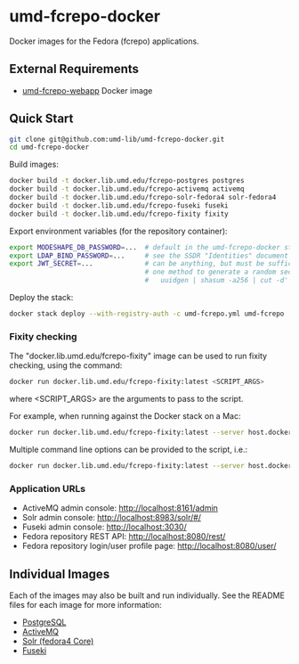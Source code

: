 # umd-fcrepo-docker

Docker images for the Fedora (fcrepo) applications.

## External Requirements

* [umd-fcrepo-webapp] Docker image

## Quick Start

```bash
git clone git@github.com:umd-lib/umd-fcrepo-docker.git
cd umd-fcrepo-docker
```

Build images:

```bash
docker build -t docker.lib.umd.edu/fcrepo-postgres postgres
docker build -t docker.lib.umd.edu/fcrepo-activemq activemq
docker build -t docker.lib.umd.edu/fcrepo-solr-fedora4 solr-fedora4
docker build -t docker.lib.umd.edu/fcrepo-fuseki fuseki
docker build -t docker.lib.umd.edu/fcrepo-fixity fixity
```

Export environment variables (for the repository container):

```bash
export MODESHAPE_DB_PASSWORD=...  # default in the umd-fcrepo-docker stack is "fcrepo"
export LDAP_BIND_PASSWORD=...     # see the SSDR "Identities" document for this
export JWT_SECRET=...             # can be anything, but must be sufficiently long
                                  # one method to generate a random secret is:
                                  #   uuidgen | shasum -a256 | cut -d' ' -f1
```

Deploy the stack:

```bash
docker stack deploy --with-registry-auth -c umd-fcrepo.yml umd-fcrepo
```

### Fixity checking

The "docker.lib.umd.edu/fcrepo-fixity" image can be used to run fixity checking,
using the command:

```bash
docker run docker.lib.umd.edu/fcrepo-fixity:latest <SCRIPT_ARGS>
```

where <SCRIPT_ARGS> are the arguments to pass to the script.

For example, when running against the Docker stack on a Mac:

```bash
docker run docker.lib.umd.edu/fcrepo-fixity:latest --server host.docker.internal:61613
```

Multiple command line options can be provided to the script, i.e.:

```bash
docker run docker.lib.umd.edu/fcrepo-fixity:latest --server host.docker.internal:61613 --age P6M
```

### Application URLs

* ActiveMQ admin console: <http://localhost:8161/admin>
* Solr admin console: <http://localhost:8983/solr/#/>
* Fuseki admin console: <http://localhost:3030/>
* Fedora repository REST API: <http://localhost:8080/rest/>
* Fedora repository login/user profile page: <http://localhost:8080/user/>

## Individual Images

Each of the images may also be built and run individually. See the README
files for each image for more information:

* [PostgreSQL](postgres/README.md)
* [ActiveMQ](activemq/README.md)
* [Solr (fedora4 Core)](solr-fedora4/README.md)
* [Fuseki](fuseki/README.md)

[umd-fcrepo-webapp]: https://github.com/umd-lib/umd-fcrepo-webapp